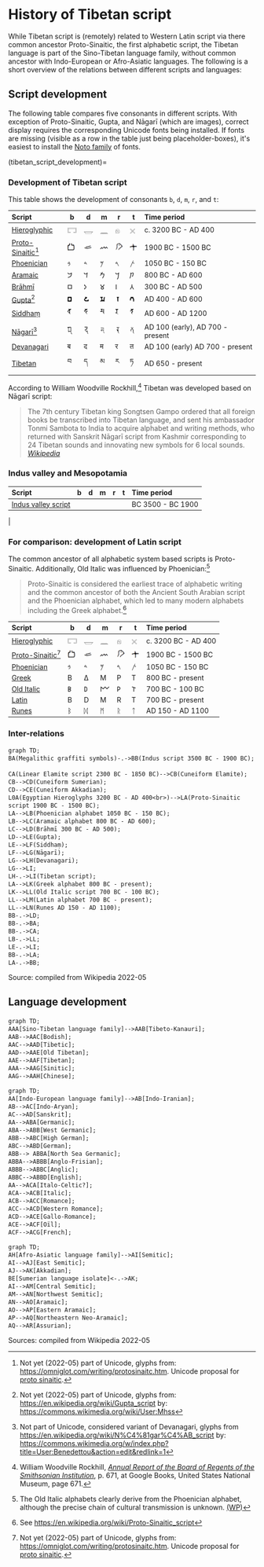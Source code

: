 # History of Tibetan script

While Tibetan script is (remotely) related to Western Latin script via there common ancestor Proto-Sinaitic, the first alphabetic script, the Tibetan language is part of the Sino-Tibetan language family, without common ancestor with Indo-European or Afro-Asiatic languages. The following is a short overview of the relations between different scripts and languages:

## Script development

The following table compares five consonants in different scripts. With exception of Proto-Sinaitic, Gupta, and Nāgarī (which are images), correct display requires the corresponding Unicode fonts being installed. If fonts are missing (visible as a row in the table just being placeholder-boxes), it's easiest to install the [Noto family](https://fonts.google.com/noto) of fonts.

(tibetan_script_development)=
### Development of Tibetan script

This table shows the development of consonants `b`, `d`, `m`, `r`, and `t`:

| Script | b | d | m | r | t | Time period |
| :- | - | - | - | - | - | :- |
| [Hieroglyphic](https://en.wikipedia.org/wiki/Egyptian_hieroglyphs) | 𓉐  | 𓉿  | 𓈖  | 𓁶 | 𓏴 | c. 3200 BC - AD 400 |
| [Proto-Sinaitic](https://en.wikipedia.org/wiki/Proto-Sinaitic_script)[^proto_sinaitic] | <img src="Images/ProtoSinaitic-b.jpg" width="16px" /> | <img src="Images/ProtoSinaitic-d.jpg" width="16px" /> | <img src="Images/ProtoSinaitic-m.jpg" width="16px" /> | <img src="Images/ProtoSinaitic-r.jpg" width="16px" /> | <img src="Images/ProtoSinaitic-t.jpg" width="16px" /> | 1900 BC - 1500 BC |
| [Phoenician](https://en.wikipedia.org/wiki/Phoenician_alphabet) | 𐤁 | 𐤃 | 𐤌 | 𐤓 | 𐤕 | 1050 BC - 150 BC |
| [Aramaic](https://en.wikipedia.org/wiki/Aramaic_alphabet) | 𐡁 | 𐡃 | 𐡌 | 𐡓 | 𐡕 | 800 BC - AD 600 |
| [Brāhmī](https://en.wikipedia.org/wiki/Brahmi_script) | 𑀩 | 𑀤 | 𑀫 | 𑀭 | 𑀢 | 300 BC - AD 500 |
| [Gupta](https://en.wikipedia.org/wiki/Gupta_script)[^gupta] | <img src="Images/Gupta_b.jpg" width="10px" /> | <img src="Images/Gupta_d.jpg" width="10px" /> | <img src="Images/Gupta_m.jpg" width="10px" /> | <img src="Images/Gupta_r.jpg" width="10px" /> | <img src="Images/Gupta_t.jpg" width="10px" /> | AD 400 - AD 600 |
| [Siddhaṃ](https://en.wikipedia.org/wiki/Siddha%E1%B9%83_script) | 𑖤 | 𑖟 | 𑖦 | 𑖨 | 𑖝 | AD 600 - AD 1200 |
| [Nāgarī](https://en.wikipedia.org/wiki/N%C4%81gar%C4%AB_script)[^nagari] | <img src="Images/Nagari_b.jpg" width="12px" /> | <img src="Images/Nagari_d.jpg" width="12px" /> | <img src="Images/Nagari_m.jpg" width="12px" /> | <img src="Images/Nagari_r.jpg" width="12px" /> | <img src="Images/Nagari_t.jpg" width="12px" /> | AD 100 (early), AD 700 - present
| [Devanagari](https://en.wikipedia.org/wiki/Devanagari) | ब | द | म | र | त | AD 100 (early) AD 700 - present |
| [Tibetan](https://en.wikipedia.org/wiki/Tibetan_script) | བ | ད | མ | ར | ཏ | AD 650 - present |

According to William Woodville Rockhill,[^nagari_origin] Tibetan was developed based on Nāgarī script: 

> The 7th century Tibetan king Songtsen Gampo ordered that all foreign books be transcribed into Tibetan language, and sent his ambassador Tonmi Sambota to India to acquire alphabet and writing methods, who returned with Sanskrit Nāgarī script from Kashmir corresponding to 24 Tibetan sounds and innovating new symbols for 6 local sounds. [_Wikipedia_](https://en.wikipedia.org/wiki/N%C4%81gar%C4%AB_script)

[^nagari_origin]: William Woodville Rockhill, [_Annual Report of the Board of Regents of the Smithsonian Institution_](https://books.google.com/books?id=avFDAQAAMAAJ&pg=PA671), p. 671, at Google Books, United States National Museum, page 671.


### Indus valley and Mesopotamia

| Script | b | d | m | r | t | Time period |
| :- | - | - | - | - | - | :- |
| [Indus valley script](https://en.wikipedia.org/wiki/Indus_script) |  |  |  |  |  | BC 3500 - BC 1900 |
| 


### For comparison: development of Latin script

The common ancestor of all alphabetic system based scripts is Proto-Sinaitic. Additionally, Old Italic was influenced by Phoenician:[^old_italic_phoenician]

> Proto-Sinaitic is considered the earliest trace of alphabetic writing and the common ancestor of both the Ancient South Arabian script and the Phoenician alphabet, which led to many modern alphabets including the Greek alphabet.[^proto_sinaitic_alphabet]

[^old_italic_phoenician]: The Old Italic alphabets clearly derive from the Phoenician alphabet, although the precise chain of cultural transmission is unknown. [(WP)](https://en.wikipedia.org/wiki/Old_Italic_scripts)
[^proto_sinaitic_alphabet]: See <https://en.wikipedia.org/wiki/Proto-Sinaitic_script>

| Script | b | d | m | r | t | Time period |
| :- | - | - | - | - | - | :- |
| [Hieroglyphic](https://en.wikipedia.org/wiki/Egyptian_hieroglyphs) | 𓉐  | 𓉿  | 𓈖  | 𓁶 | 𓏴 | c. 3200 BC - AD 400 |
| [Proto-Sinaitic](https://en.wikipedia.org/wiki/Proto-Sinaitic_script)[^proto_sinaitic] | <img src="Images/ProtoSinaitic-b.jpg" width="16px" /> | <img src="Images/ProtoSinaitic-d.jpg" width="16px" /> | <img src="Images/ProtoSinaitic-m.jpg" width="16px" /> | <img src="Images/ProtoSinaitic-r.jpg" width="16px" /> | <img src="Images/ProtoSinaitic-t.jpg" width="16px" /> | 1900 BC - 1500 BC |
| [Phoenician](https://en.wikipedia.org/wiki/Phoenician_alphabet) | 𐤁 | 𐤃 | 𐤌 | 𐤓 | 𐤕 | 1050 BC - 150 BC |
| [Greek](https://en.wikipedia.org/wiki/Greek_alphabet) | Β | Δ | Μ | Ρ | Τ | 800 BC - present |
| [Old Italic](https://en.wikipedia.org/wiki/Old_Italic_scripts) | 𐌁 | 𐌃 | 𐌌 | 𐌓 | 𐌕 | 700 BC - 100 BC |
| [Latin](https://en.wikipedia.org/wiki/Latin_script) | B | D | M | R | T | 700 BC - present |
| [Runes](https://en.wikipedia.org/wiki/Runes) | ᛒ | ᛞ | ᛗ | ᚱ | ᛏ | AD 150 - AD 1100 |

[^proto_sinaitic]: Not yet (2022-05) part of Unicode, glyphs from: <https://omniglot.com/writing/protosinaitc.htm>. Unicode proposal for [proto sinaitic](https://www.unicode.org/L2/L2019/19299-revisiting-proto-sinaitic.pdf).
[^gupta]: Not yet (2022-05) part of Unicode, glyphs from: <https://en.wikipedia.org/wiki/Gupta_script> by: <https://commons.wikimedia.org/wiki/User:Mhss>
[^nagari]: Not part of Unicode, considered variant of Devanagari, glyphs from <https://en.wikipedia.org/wiki/N%C4%81gar%C4%AB_script> by: <https://commons.wikimedia.org/w/index.php?title=User:Benedettou&action=edit&redlink=1>


### Inter-relations

```mermaid
graph TD;  
BA(Megalithic graffiti symbols)-.->BB(Indus script 3500 BC - 1900 BC);

CA(Linear Elamite script 2300 BC - 1850 BC)-->CB(Cuneiform Elamite);
CB-->CD(Cuneiform Sumerian);
CD-->CE(Cuneiform Akkadian);
L0A(Egyptian Hieroglyphs 3200 BC - AD 400<br>)-->LA(Proto-Sinaitic script 1900 BC - 1500 BC);
LA-->LB(Phoenician alphabet 1050 BC - 150 BC);
LB-->LC(Aramaic alphabet 800 BC - AD 600);
LC-->LD(Brāhmī 300 BC - AD 500);
LD-->LE(Gupta);
LE-->LF(Siddhaṃ);
LF-->LG(Nāgarī);
LG-->LH(Devanagari);
LG-->LI;
LH-.->LI(Tibetan script);
LA-->LK(Greek alphabet 800 BC - present);
LK-->LL(Old Italic script 700 BC - 100 BC);
LL-->LM(Latin alphabet 700 BC - present);
LL-->LN(Runes AD 150 - AD 1100);
BB-.->LD;
BB-.->BA;
BB-.->CA;
LB-.->LL;
LE-.->LI;
BB-.->LA;
LA-.->BB;
```
Source: compiled from Wikipedia 2022-05

## Language development

```{mermaid}
graph TD;
AAA[Sino-Tibetan language family]-->AAB[Tibeto-Kanauri];
AAB-->AAC[Bodish];
AAC-->AAD[Tibetic];
AAD-->AAE[Old Tibetan];
AAE-->AAF[Tibetan];
AAA-->AAG[Sinitic];
AAG-->AAH[Chinese];
```

```{mermaid}
graph TD;
AA[Indo-European language family]-->AB[Indo-Iranian];
AB-->AC[Indo-Aryan];
AC-->AD[Sanskrit];
AA-->ABA[Germanic];
ABA-->ABB[West Germanic];
ABB-->ABC[High German];
ABC-->ABD[German];
ABB--> ABBA[North Sea Germanic];
ABBA-->ABBB[Anglo-Frisian];
ABBB-->ABBC[Anglic];
ABBC-->ABBD[English];
AA-->ACA[Italo-Celtic?];
ACA-->ACB[Italic];
ACB-->ACC[Romance];
ACC-->ACD[Western Romance];
ACD-->ACE[Gallo-Romance];
ACE-->ACF[Oïl];
ACF-->ACG[French];
```

```{mermaid}
graph TD;  
AH[Afro-Asiatic language family]-->AI[Semitic];
AI-->AJ[East Semitic];
AJ-->AK[Akkadian];
BE[Sumerian language isolate]<-.->AK;
AI-->AM[Central Semitic];
AM-->AN[Northwest Semitic];
AN-->AO[Aramaic];
AO-->AP[Eastern Aramaic];
AP-->AQ[Northeastern Neo-Aramaic];
AQ-->AR[Assurian];
```
Sources: compiled from Wikipedia 2022-05
